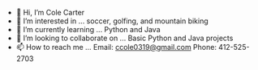 - 👋 Hi, I’m Cole Carter
- 👀 I’m interested in ... soccer, golfing, and mountain biking
- 🌱 I’m currently learning ... Python and Java
- 💞️ I’m looking to collaborate on ... Basic Python and Java projects
- 📫 How to reach me ... Email: ccole0319@gmail.com     Phone: 412-525-2703

<!---
ccole0319/ccole0319 is a ✨ special ✨ repository because its `README.md` (this file) appears on your GitHub profile.
You can click the Preview link to take a look at your changes.
--->
